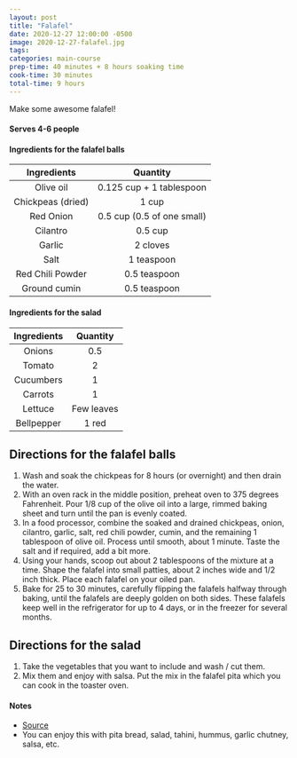 ```yaml
---
layout: post
title: "Falafel"
date: 2020-12-27 12:00:00 -0500
image: 2020-12-27-falafel.jpg
tags: 
categories: main-course
prep-time: 40 minutes + 8 hours soaking time
cook-time: 30 minutes
total-time: 9 hours
---
```


Make some awesome falafel!

#### Serves 4-6 people

#### Ingredients for the falafel balls

|    Ingredients    |          Quantity          |
|:-----------------:|:--------------------------:|
|     Olive oil     |  0.125 cup + 1 tablespoon  |
| Chickpeas (dried) |            1 cup           |
|     Red Onion     | 0.5 cup (0.5 of one small) |
|      Cilantro     |           0.5 cup          |
|       Garlic      |          2 cloves          |
|        Salt       |         1 teaspoon         |
|  Red Chili Powder |        0.5 teaspoon        |
|    Ground cumin   |        0.5 teaspoon        |

#### Ingredients for the salad

|    Ingredients   |   Quantity   |
|:----------------:|:------------:|
|      Onions      |      0.5     |
|      Tomato      |       2      |
|     Cucumbers    |       1      |
|      Carrots     |       1      |
|      Lettuce     |  Few leaves  |
|    Bellpepper    |     1 red    |

## Directions for the falafel balls

1. Wash and soak the chickpeas for 8 hours (or overnight) and then drain the water.
2. With an oven rack in the middle position, preheat oven to 375 degrees Fahrenheit. Pour 1/8 cup of the olive oil into a large, rimmed baking sheet and turn until the pan is evenly coated.
3. In a food processor, combine the soaked and drained chickpeas, onion, cilantro, garlic, salt, red chili powder, cumin, and the remaining 1 tablespoon of olive oil. Process until smooth, about 1 minute. Taste the salt and if required, add a bit more.
4. Using your hands, scoop out about 2 tablespoons of the mixture at a time. Shape the falafel into small patties, about 2 inches wide and 1/2 inch thick. Place each falafel on your oiled pan.
5. Bake for 25 to 30 minutes, carefully flipping the falafels halfway through baking, until the falafels are deeply golden on both sides. These falafels keep well in the refrigerator for up to 4 days, or in the freezer for several months.

## Directions for the salad

1. Take the vegetables that you want to include and wash / cut them.
2. Mix them and enjoy with salsa. Put the mix in the falafel pita which you can cook in the toaster oven.

#### Notes

* [Source](https://cookieandkate.com/crispy-falafel-recipe/)
* You can enjoy this with pita bread, salad, tahini, hummus, garlic chutney, salsa, etc.
